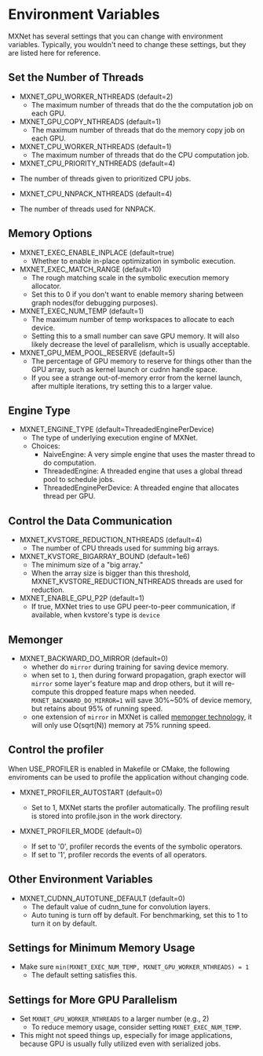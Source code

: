 Environment Variables
=====================
MXNet has several settings that you can change with environment variables.
Typically, you wouldn't need to change these settings, but they are listed here for reference.

## Set the Number of Threads

* MXNET_GPU_WORKER_NTHREADS (default=2)
  - The maximum number of threads that do the the computation job on each GPU.
* MXNET_GPU_COPY_NTHREADS (default=1)
  - The maximum number of threads that do the memory copy job on each GPU.
* MXNET_CPU_WORKER_NTHREADS (default=1)
  - The maximum number of threads that do the CPU computation job.
* MXNET_CPU_PRIORITY_NTHREADS (default=4)
 - The number of threads given to prioritized CPU jobs.
* MXNET_CPU_NNPACK_NTHREADS (default=4)
 - The number of threads used for NNPACK.

## Memory Options

* MXNET_EXEC_ENABLE_INPLACE (default=true)
  - Whether to enable in-place optimization in symbolic execution.
* MXNET_EXEC_MATCH_RANGE (default=10)
  - The rough matching scale in the symbolic execution memory allocator.
  - Set this to 0 if you don't want to enable memory sharing between graph nodes(for debugging purposes).
* MXNET_EXEC_NUM_TEMP (default=1)
  - The maximum number of temp workspaces to allocate to each device.
  - Setting this to a small number can save GPU memory. It will also likely decrease the level of parallelism, which is usually acceptable.
* MXNET_GPU_MEM_POOL_RESERVE (default=5)
  - The percentage of GPU memory to reserve for things other than the GPU array, such as kernel launch or cudnn handle space.
  - If you see a strange out-of-memory error from the kernel launch, after multiple iterations, try setting this to a larger value.  

## Engine Type

* MXNET_ENGINE_TYPE (default=ThreadedEnginePerDevice)
  - The type of underlying execution engine of MXNet.
  - Choices:
    - NaiveEngine: A very simple engine that uses the master thread to do computation.
    - ThreadedEngine: A threaded engine that uses a global thread pool to schedule jobs.
    - ThreadedEnginePerDevice: A threaded engine that allocates thread per GPU.

## Control the Data Communication

* MXNET_KVSTORE_REDUCTION_NTHREADS (default=4)
	- The number of CPU threads used for summing big arrays.
* MXNET_KVSTORE_BIGARRAY_BOUND (default=1e6)
	- The minimum size of a "big array."
	- When the array size is bigger than this threshold, MXNET_KVSTORE_REDUCTION_NTHREADS threads are used for reduction.
* MXNET_ENABLE_GPU_P2P (default=1)
    - If true, MXNet tries to use GPU peer-to-peer communication, if available,
      when kvstore's type is `device`

## Memonger

* MXNET_BACKWARD_DO_MIRROR (default=0)
    - whether do `mirror` during training for saving device memory.
    - when set to `1`, then during forward propagation, graph exector will `mirror` some layer's feature map and drop others, but it will re-compute this dropped feature maps when needed. `MXNET_BACKWARD_DO_MIRROR=1` will save 30%~50% of device memory, but retains about 95% of running speed.
    - one extension of `mirror` in MXNet is called [memonger technology](https://arxiv.org/abs/1604.06174), it will only use O(sqrt(N)) memory at 75% running speed.

## Control the profiler

When USE_PROFILER is enabled in Makefile or CMake, the following enviroments can be used to profile the application without changing code.

* MXNET_PROFILER_AUTOSTART (default=0)
	- Set to 1, MXNet starts the profiler automatically. The profiling result is stored into profile.json in the work directory.

* MXNET_PROFILER_MODE (default=0)
	- If set to '0', profiler records the events of the symbolic operators.
	- If set to '1', profiler records the events of all operators.

## Other Environment Variables

* MXNET_CUDNN_AUTOTUNE_DEFAULT (default=0)
    - The default value of cudnn_tune for convolution layers.
    - Auto tuning is turn off by default. For benchmarking, set this to 1 to turn it on by default.

Settings for Minimum Memory Usage
---------------------------------
- Make sure ```min(MXNET_EXEC_NUM_TEMP, MXNET_GPU_WORKER_NTHREADS) = 1```
  - The default setting satisfies this.

Settings for More GPU Parallelism
---------------------------------
- Set ```MXNET_GPU_WORKER_NTHREADS``` to a larger number (e.g., 2)
  - To reduce memory usage, consider setting ```MXNET_EXEC_NUM_TEMP```.
- This might not speed things up, especially for image applications, because GPU is usually fully utilized even with serialized jobs.

